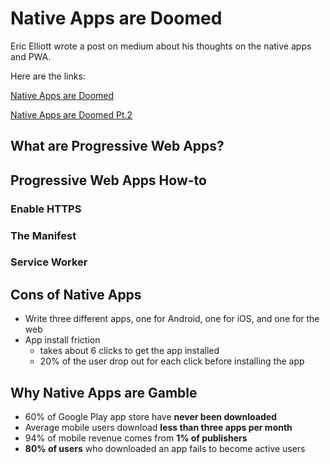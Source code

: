 # Native Apps are Doomed
Eric Elliott wrote a post on medium about his thoughts on the native apps and PWA.

Here are the links:

[Native Apps are Doomed](https://medium.com/javascript-scene/native-apps-are-doomed-ac397148a2c0#.6lkaiyqnr)

[Native Apps are Doomed Pt.2](https://medium.com/javascript-scene/why-native-apps-really-are-doomed-native-apps-are-doomed-pt-2-e035b43170e9#.ri60u0jn2)

## What are Progressive Web Apps?

## Progressive Web Apps How-to
### Enable HTTPS
### The Manifest
### Service Worker

## Cons of Native Apps
* Write three different apps, one for Android, one for iOS, and one for the web
* App install friction
  * takes about 6 clicks to get the app installed
  * 20% of the user drop out for each click before installing the app
  
## Why Native Apps are Gamble
* 60% of Google Play app store have **never been downloaded**
* Average mobile users download **less than three apps per month**
* 94% of mobile revenue comes from **1% of publishers**
* **80% of users** who downloaded an app fails to become active users
